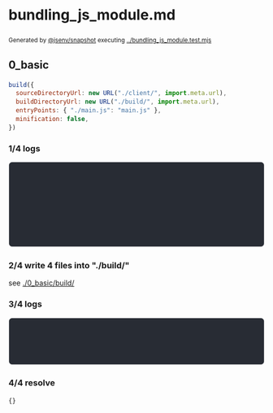 # bundling_js_module.md

<sub>
  Generated by <a href="https://github.com/jsenv/core/tree/main/packages/independent/snapshot">@jsenv/snapshot</a> executing <a href="../bundling_js_module.test.mjs">../bundling_js_module.test.mjs</a>
</sub>

## 0_basic

```js
build({
  sourceDirectoryUrl: new URL("./client/", import.meta.url),
  buildDirectoryUrl: new URL("./build/", import.meta.url),
  entryPoints: { "./main.js": "main.js" },
  minification: false,
})
```

### 1/4 logs

![img](0_basic/0_basic_log_group.svg)

### 2/4 write 4 files into "./build/"

see [./0_basic/build/](./0_basic/build/)

### 3/4 logs

![img](0_basic/0_basic_log_group_1.svg)

### 4/4 resolve

```js
{}
```